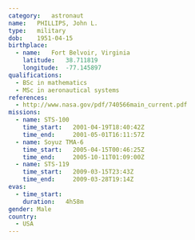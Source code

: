 ```yaml
---
category:	astronaut
name:	PHILLIPS, John L.
type:	military
dob:	1951-04-15
birthplace:
  - name:	Fort Belvoir, Virginia
    latitude:	38.711819
    longitude:	-77.145897
qualifications:
  - BSc in mathematics
  - MSc in aeronautical systems
references:
  - http://www.nasa.gov/pdf/740566main_current.pdf
missions:
  - name: STS-100
    time_start:   2001-04-19T18:40:42Z
    time_end:     2001-05-01T16:11:57Z
  - name: Soyuz TMA-6
    time_start:   2005-04-15T00:46:25Z
    time_end:     2005-10-11T01:09:00Z
  - name: STS-119
    time_start:   2009-03-15T23:43Z
    time_end:     2009-03-28T19:14Z
evas:
  - time_start: 
    duration:   4h58m
gender:	Male
country:
  - USA
---
```

